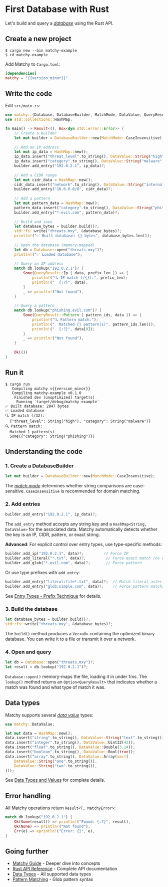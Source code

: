 # First Database with Rust

Let's build and query a [*database*][def-database] using the Rust API.

## Create a new project

```console
$ cargo new --bin matchy-example
$ cd matchy-example
```

Add Matchy to `Cargo.toml`:

```toml
[dependencies]
matchy = "{{version_minor}}"
```

## Write the code

Edit `src/main.rs`:

```rust
use matchy::{Database, DatabaseBuilder, MatchMode, DataValue, QueryResult};
use std::collections::HashMap;

fn main() -> Result<(), Box<dyn std::error::Error>> {
    // Create a builder
    let mut builder = DatabaseBuilder::new(MatchMode::CaseInsensitive);
    
    // Add an IP address
    let mut ip_data = HashMap::new();
    ip_data.insert("threat_level".to_string(), DataValue::String("high".to_string()));
    ip_data.insert("category".to_string(), DataValue::String("malware".to_string()));
    builder.add_entry("192.0.2.1", ip_data)?;
    
    // Add a CIDR range
    let mut cidr_data = HashMap::new();
    cidr_data.insert("network".to_string(), DataValue::String("internal".to_string()));
    builder.add_entry("10.0.0.0/8", cidr_data)?;
    
    // Add a pattern
    let mut pattern_data = HashMap::new();
    pattern_data.insert("category".to_string(), DataValue::String("phishing".to_string()));
    builder.add_entry("*.evil.com", pattern_data)?;
    
    // Build and save
    let database_bytes = builder.build()?;
    std::fs::write("threats.mxy", &database_bytes)?;
    println!("✅ Built database: {} bytes", database_bytes.len());
    
    // Open the database (memory-mapped)
    let db = Database::open("threats.mxy")?;
    println!("✅ Loaded database");
    
    // Query an IP address
    match db.lookup("192.0.2.1")? {
        Some(QueryResult::Ip { data, prefix_len }) => {
            println!("🔍 IP match (/{}):", prefix_len);
            println!("  {:?}", data);
        }
        _ => println!("Not found"),
    }
    
    // Query a pattern
    match db.lookup("phishing.evil.com")? {
        Some(QueryResult::Pattern { pattern_ids, data }) => {
            println!("🔍 Pattern match:");
            println!("  Matched {} pattern(s)", pattern_ids.len());
            println!("  {:?}", data[0]);
        }
        _ => println!("Not found"),
    }
    
    Ok(())
}
```

## Run it

```console
$ cargo run
   Compiling matchy v{{version_minor}}
   Compiling matchy-example v0.1.0
    Finished dev [unoptimized] target(s)
     Running `target/debug/matchy-example`
✅ Built database: 2847 bytes
✅ Loaded database
🔍 IP match (/32):
  {"threat_level": String("high"), "category": String("malware")}
🔍 Pattern match:
  Matched 1 pattern(s)
  Some({"category": String("phishing")})
```

## Understanding the code

### 1. Create a DatabaseBuilder

```rust
let mut builder = DatabaseBuilder::new(MatchMode::CaseInsensitive);
```

The [*match mode*][def-match-mode] determines whether string comparisons are case-sensitive.
`CaseInsensitive` is recommended for domain matching.

### 2. Add entries

```rust
builder.add_entry("192.0.2.1", ip_data)?;
```

The `add_entry` method accepts any string key and a `HashMap<String, DataValue>` for the
associated data. Matchy automatically detects whether the key is an IP, CIDR, pattern, or
exact string.

**Advanced**: For explicit control over entry types, use type-specific methods:

```rust
builder.add_ip("192.0.2.1", data)?;         // Force IP
builder.add_literal("*.txt", data)?;         // Force exact match (no wildcard)
builder.add_glob("*.evil.com", data)?;       // Force pattern
```

Or use type prefixes with `add_entry`:

```rust
builder.add_entry("literal:file*.txt", data)?;  // Match literal asterisk
builder.add_entry("glob:simple.com", data)?;    // Force pattern matching
```

See [Entry Types - Prefix Technique](../guide/entry-types.md#explicit-type-control-prefix-technique) for details.

### 3. Build the database

```rust
let database_bytes = builder.build()?;
std::fs::write("threats.mxy", &database_bytes)?;
```

The `build()` method produces a `Vec<u8>` containing the optimized binary database. You
can write it to a file or transmit it over a network.

### 4. Open and query

```rust
let db = Database::open("threats.mxy")?;
let result = db.lookup("192.0.2.1")?;
```

`Database::open()` memory-maps the file, loading it in under 1ms. The `lookup()` method
returns an `Option<QueryResult>` that indicates whether a match was found and what type
of match it was.

## Data types

Matchy supports several [*data value*][def-data-value] types:

```rust
use matchy::DataValue;

let mut data = HashMap::new();
data.insert("string".to_string(), DataValue::String("text".to_string()));
data.insert("integer".to_string(), DataValue::Uint32(42));
data.insert("float".to_string(), DataValue::Double(3.14));
data.insert("boolean".to_string(), DataValue::Bool(true));
data.insert("array".to_string(), DataValue::Array(vec![
    DataValue::String("one".to_string()),
    DataValue::String("two".to_string()),
]));
```

See [Data Types and Values](../guide/data-types.md) for complete details.

## Error handling

All Matchy operations return `Result<T, MatchyError>`:

```rust
match db.lookup("192.0.2.1") {
    Ok(Some(result)) => println!("Found: {:?}", result),
    Ok(None) => println!("Not found"),
    Err(e) => eprintln!("Error: {}", e),
}
```

## Going further

* [Matchy Guide](../guide/index.md) - Deeper dive into concepts
* [Rust API Reference](../reference/rust-api.md) - Complete API documentation
* [Data Types](../guide/data-types.md) - All supported data types
* [Pattern Matching](../guide/patterns.md) - Glob pattern syntax

[def-database]: ../appendix/glossary.md#database '"database" (glossary entry)'
[def-match-mode]: ../appendix/glossary.md#match-mode '"match mode" (glossary entry)'
[def-data-value]: ../appendix/glossary.md#data-value '"data value" (glossary entry)'
